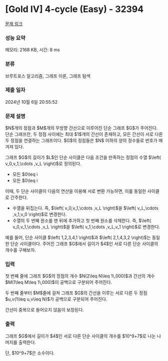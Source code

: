 # [Gold IV] 4-cycle (Easy) - 32394 

[문제 링크](https://www.acmicpc.net/problem/32394) 

### 성능 요약

메모리: 2168 KB, 시간: 8 ms

### 분류

브루트포스 알고리즘, 그래프 이론, 그래프 탐색

### 제출 일자

2024년 10월 6일 20:55:52

### 문제 설명

<p>$N$개의 정점과 $M$개의 무방향 간선으로 이루어진 단순 그래프 $G$가 주어진다. 단순 그래프란, 두 정점 사이에는 최대 $1$개의 간선이 존재하고, 모든 간선이 서로 다른 두 정점을 연결하는 그래프이다. $G$의 정점들은 $N$ 이하의 양의 정수들로 번호가 매겨져 있다.</p>

<p>그래프 $G$의 길이가 $L$인 단순 사이클은 다음 조건을 만족하는 정점의 수열 $\left( v_0,v_1,\cdots ,v_L \right)$로 정의된다.</p>

<ul>
	<li>모든 $0\leq i<L$인 $i$에 대해 $v_i$와 $v_{i+1}$을 연결하는 간선이 $G$에 존재한다.</li>
	<li>모든 $0\leq i<j<L$인 $i,j$에 대해 $v_i\neq v_j$를 만족하고, $v_L=v_0$이다.</li>
</ul>

<p>이때, 두 단순 사이클이 다음의 연산을 이용해 서로 변환 가능하면, 이를 동일한 사이클로 간주한다.</p>

<ul>
	<li>수열을 뒤집는다. 즉, $\left( v_0,v_1,\cdots ,v_L \right)$을 $\left( v_L,\cdots ,v_1,v_0 \right)$로 변경한다.</li>
	<li>수열의 두 번째 원소를 맨 뒤에 추가하고 첫 번째 원소를 삭제한다. 즉, $\left( v_0,v_1,\cdots ,v_L \right)$을 $\left( v_1,\cdots ,v_L,v_1 \right)$로 변경한다.</li>
</ul>

<p>예를 들어, 단순 사이클 $\left( 1,2,3,4,1 \right)$과 $\left( 2,1,4,3,2 \right)$는 동일한 단순 사이클이다. 주어진 그래프 $G$에서 길이가 $4$인 서로 다른 단순 사이클의 개수를 구해보자.</p>

### 입력 

 <p>첫 번째 줄에 그래프 $G$의 정점의 개수 $N(2\leq N\leq 1\,000)$과 간선의 개수 $M(1\leq M\leq 1\,000)$이 공백으로 구분되어 주어진다.</p>

<p>두 번째 줄부터 $M$줄에 걸쳐 그래프 $G$의 간선을 이루는 서로 다른 두 정점 $u,v(1\leq u,v\leq N)$가 공백으로 구분되어 주어진다.</p>

<p>간선이 중복으로 들어오지 않음이 보장된다.</p>

### 출력 

 <p>그래프 $G$에서 길이가 $4$인 서로 다른 단순 사이클의 개수를 $10^9+7$로 나눈 나머지를 출력한다.</p>

<p>단, $10^9+7$은 소수이다.</p>

